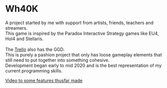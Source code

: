 # Wh40K

A project started by me with support from artists, friends, teachers and streamers.</br>
This game is inspired by the Paradox Interactive Strategy games like EU4, HoI4 and Stellaris.</br>
</br>
The [Trello](https://trello.com/b/7ys0oSK0/segmentum-obscurus) also has the GGD.</br>
This is purely a pashion project that only has loose gameplay elements that still need to put together into something cohesive.</br>
Development began early to mid 2020 and is the best representation of my current programming skills.

[Video to some features thusfar made](https://youtu.be/OA1o1XV9wvg)
